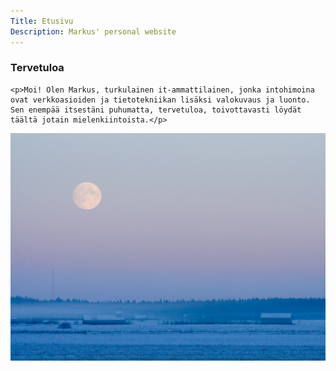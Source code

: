 ```yaml
---
Title: Etusivu
Description: Markus' personal website
---
```


<section class="flex">
  <article>
    <h1 class="no-top-margin">Tervetuloa</h1>

    <p>Moi! Olen Markus, turkulainen it-ammattilainen, jonka intohimoina ovat verkkoasioiden ja tietotekniikan lisäksi valokuvaus ja luonto. Sen enempää itsestäni puhumatta, tervetuloa, toivottavasti löydät täältä jotain mielenkiintoista.</p>
  </article>
  <picture class="image medium no-top-margin">
    <source media="(max-width: 43em)" type="image/webp" srcset="/assets/img/moon-haze-small.webp">
    <source media="(min-width: 44em)" type="image/webp" srcset="/assets/img/moon-haze-big.webp">
    <img src="/assets/img/moon-haze-big.jpg" alt="Moon over the field in the evening.">
  </picture>
</section>